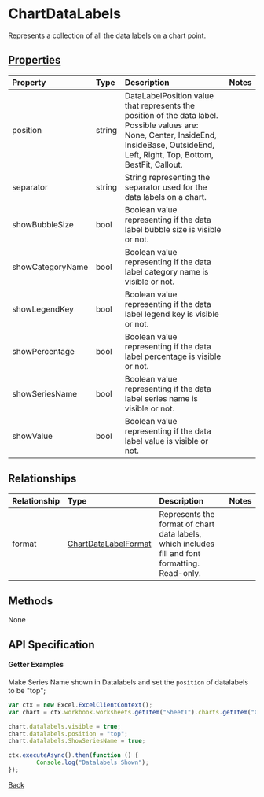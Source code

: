 # ChartDataLabels

Represents a collection of all the data labels on a chart point.

## [Properties](#getter-examples)
| Property       | Type    |Description|Notes |
|:---------------|:--------|:----------|:-----|
|position|string|DataLabelPosition value that represents the position of the data label. Possible values are: None, Center, InsideEnd, InsideBase, OutsideEnd, Left, Right, Top, Bottom, BestFit, Callout.||
|separator|string|String representing the separator used for the data labels on a chart.||
|showBubbleSize|bool|Boolean value representing if the data label bubble size is visible or not.||
|showCategoryName|bool|Boolean value representing if the data label category name is visible or not.||
|showLegendKey|bool|Boolean value representing if the data label legend key is visible or not.||
|showPercentage|bool|Boolean value representing if the data label percentage is visible or not.||
|showSeriesName|bool|Boolean value representing if the data label series name is visible or not.||
|showValue|bool|Boolean value representing if the data label value is visible or not.||

## Relationships
| Relationship | Type    |Description|Notes |
|:---------------|:--------|:----------|:-----|
|format|[ChartDataLabelFormat](chartdatalabelformat.md)|Represents the format of chart data labels, which includes fill and font formatting. Read-only.||

## Methods
None


## API Specification

#### Getter Examples
Make Series Name shown in Datalabels and set the `position` of datalabels to be "top";
```js
var ctx = new Excel.ExcelClientContext();
var chart = ctx.workbook.worksheets.getItem("Sheet1").charts.getItem("Chart1");	

chart.datalabels.visible = true;
chart.datalabels.position = "top";
chart.datalabels.ShowSeriesName = true;

ctx.executeAsync().then(function () {
		Console.log("Datalabels Shown");
});
```

[Back](#properties)
